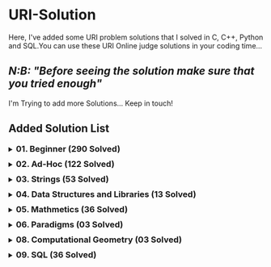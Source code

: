 # URI-Solution

Here, I've added some URI problem solutions that I solved in C, C++, Python and SQL.You can use these URI Online judge solutions in your coding time...

<h2><em>N:B: "Before seeing the solution make sure that you tried enough"</em></h2>

<p>I'm Trying to add more Solutions... Keep in touch!</p>

## Added Solution List

<details style="margin-bottom: 10px">
  <summary>
    <h3 style="display:inline">01. Beginner (290 Solved)</h3>
  </summary>
  
  <ol>
    <li>URI 1000 - Hello World!.py</li>
    <li>URI 1001 - Extremely Basic.c</li>
    <li>URI 1002 - Area of a Circle.c</li>
    <li>URI 1003 - Simple Sum.c</li>
    <li>URI 1004 - Simple Product.c</li>
    <li>URI 1005 - Average 1.c</li>
    <li>URI 1006 - Average 2.c</li>
    <li>URI 1007 - Difference.c</li>
    <li>URI 1008 - Salary.c</li>
    <li>URI 1009 - Salary with Bonus.c</li>
    <li>URI 1010 - Simple Calculate.c</li>
    <li>URI 1011 - Sphere.c</li>
    <li>URI 1012 - Area.c</li>
    <li>URI 1013 - The Greatest.c</li>
    <li>URI 1014 - Consumption.c</li>
    <li>URI 1015 - Distance Between Two Points.c</li>
    <li>URI 1016 - Distance.c</li>
    <li>URI 1017 - Fuel Spent.c</li>
    <li>URI 1018 - Banknotes.c</li>
    <li>URI 1019 - Time Conversion.c</li>
    <li>URI 1020 - Age in Days.c</li>
    <li>URI 1021 - Banknotes and Coins.c</li>
    <li>URI 1035 - Selection Test 1.c</li>
    <li>URI 1036 - Bhaskara's Formula.c</li>
    <li>URI 1037 - Interval.c</li>
    <li>URI 1038 - Snack.c</li>
    <li>URI 1040 - Average 3.c</li>
    <li>URI 1041 - Coordinates of a Point.c</li>
    <li>URI 1042 - Simple Sort.c</li>
    <li>URI 1043 - Triangle.c</li>
    <li>URI 1044 - Multiples.c</li>
    <li>URI 1045 - Triangle Types.c</li>
    <li>URI 1046 - Game Time.c</li>
    <li>URI 1047 - Game Time with Minutes.c</li>
    <li>URI 1048 - Salary Increase.c</li>
    <li>URI 1049 - Animal.c</li>
    <li>URI 1050 - DDD.c</li>
    <li>URI 1051 - Taxes.c</li>
    <li>URI 1052 - Month.c</li>
    <li>URI 1059 - Even Numbers.c</li>
    <li>URI 1060 - Positive Numbers.c</li>
    <li>URI 1061 - Event Time.c</li>
    <li>URI 1064 - Positives and Average.c</li>
    <li>URI 1065 - Even Between five Numbers.c</li>
    <li>URI 1066 - Even, Odd, Positive and Negative.c</li>
    <li>URI 1067 - Odd Numbers.c</li>
    <li>URI 1070 - Six Odd Numbers.c</li>
    <li>URI 1071 - Sum of Consecutive Odd Numbers I.c</li>
    <li>URI 1072 - Interval 2.c</li>
    <li>URI 1073 - Even Square.c</li>
    <li>URI 1074 - Even or Odd.c</li>
    <li>URI 1075 - Remaining 2.c</li>
    <li>URI 1078 - Multiplication Table.c</li>
    <li>URI 1079 - Weighted Averages.c</li>
    <li>URI 1080 - Highest and Position.c</li>
    <li>URI 1094 - Experiments.c</li>
    <li>URI 1095 - Sequence IJ 1.c</li>
    <li>URI 1096 - Sequence IJ 2.c</li>
    <li>URI 1097 - Sequence IJ 3.c</li>
    <li>URI 1098 - Sequence IJ 4.c</li>
    <li>URI 1099 - Sum of Consecutive Odd Numbers II.c</li>
    <li>URI 1101 - Sequence of Numbers and Sum.c</li>
    <li>URI 1113 - Ascending and Descending.c</li>
    <li>URI 1114 - Fixed Password.c</li>
    <li>URI 1115 - Quadrant.c</li>
    <li>URI 1116 - Dividing X by Y.c</li>
    <li>URI 1117 - Score Validation.c</li>
    <li>URI 1118 - Several Scores with Validation.c</li>
    <li>URI 1131 - Grenais.c</li>
    <li>URI 1132 - Multiples of 13.c</li>
    <li>URI 1133 - Rest of a Division.c</li>
    <li>URI 1134 - Type of Fuel.c</li>
    <li>URI 1142 - PUM.c</li>
    <li>URI 1143 - Squared and Cubic.c</li>
    <li>URI 1144 - Logical Sequence.c</li>
    <li>URI 1145 - Logical Sequence 2.c</li>
    <li>URI 1146 - Growing Sequences.c</li>
    <li>URI 1149 - Summing Consecutive Integers.c</li>
    <li>URI 1150 - Exceeding Z.c</li>
    <li>URI 1151 - Easy Fibonacci.c</li>
    <li>URI 1153 - Simple Factorial.c</li>
    <li>URI 1154 - Ages.c</li>
    <li>URI 1155 - S Sequence.c</li>
    <li>URI 1156 - S Sequence II.c</li>
    <li>URI 1157 - Divisors I.c</li>
    <li>URI 1158 - Sum of Consecutive Odd Numbers III.c</li>
    <li>URI 1159 - Sum of Consecutive Even Numbers.c</li>
    <li>URI 1160 - Population Increase.c</li>
    <li>URI 1164 - Perfect Number.c</li>
    <li>URI 1165 - Prime Number.c</li>
    <li>URI 1172 - Array Replacement I.c</li>
    <li>URI 1173 - Array fill I.c</li>
    <li>URI 1174 - Array Selection I.c</li>
    <li>URI 1175 - Array change I.c</li>
    <li>URI 1176 - Fibonacci Array.c</li>
    <li>URI 1177 - Array Fill II.c</li>
    <li>URI 1178 - Array Fill III.c</li>
    <li>URI 1179 - Array Fill IV.c</li>
    <li>URI 1180 - Lowest Number and Position.c</li>
    <li>URI 1181 - Line in Array.c</li>
    <li>URI 1182 - Column in Array.c</li>
    <li>URI 1183 - Above the Main Diagonal.c</li>
    <li>URI 1184 - Below the Main Diagonal.c</li>
    <li>URI 1185 - Above the Secundary Diagonal.c</li>
    <li>URI 1186 - Below the Secundary Diagonal.c</li>
    <li>URI 1187 - Top Area.c</li>
    <li>URI 1188 - Inferior Area.c</li>
    <li>URI 1189 - Left Area.c</li>
    <li>URI 1190 - Right Area.c</li>
    <li>URI 1435 - Square Matrix I.c</li>
    <li>URI 1478 - Square Matrix II.c</li>
    <li>URI 1534 - Array 123.c</li>
    <li>URI 1541 - Building Houses.c</li>
    <li>URI 1557 - Square Matrix III.c</li>
    <li>URI 1564 - Brazil World Cup.c</li>
    <li>URI 1589 - Bob Conduit.c</li>
    <li>URI 1759 - Ho Ho Ho.c</li>
    <li>URI 1789 - The Race of Slugs.c</li>
    <li>URI 1827 - Square Array IV.c</li>
    <li>URI 1828 - Bazinga!.c</li>
    <li>URI 1837 - Preface.c</li>
    <li>URI 1847 - Welcome to the Winter!.c</li>
    <li>URI 1848 - Counting Crow.c</li>
    <li>URI 1858 - Theon's Answer.c</li>
    <li>URI 1864 - Our Days Are Never Coming Back.c</li>
    <li>URI 1865 - Mjölnir.c</li>
    <li>URI 1866 - Bill.c</li>
    <li>URI 1914 - Whose Turn Is It.c</li>
    <li>URI 1924 - Vitória and Her Indecision.c</li>
    <li>URI 1929 - Triangle.c</li>
    <li>URI 1930 - Electrical Outlet.c</li>
    <li>URI 1933 - Tri-du.c</li>
    <li>URI 1957 - Converting to Hexadecimal.c</li>
    <li>URI 1958 - Scientific Notation.c</li>
    <li>URI 1959 - Regular Simple Polygons.c</li>
    <li>URI 1960 - Roman Numerals for Page Numbers.c</li>
    <li>URI 1961 - Jumping Frog.c</li>
    <li>URI 1962 - A Long, Long Time Ago.c</li>
    <li>URI 1963 - The Motion Picture.c</li>
    <li>URI 1973 - Star Trek.c</li>
    <li>URI 1983 - The Chosen.c</li>
    <li>URI 1984 - The Pronalância Puzzle.c</li>
    <li>URI 1985 - MacPRONALTS.c</li>
    <li>URI 2003 - Sunday Morning.c</li>
    <li>URI 2006 - Identifying Tea.c</li>
    <li>URI 2028 - Sequence of Sequence.c</li>
    <li>URI 2029 - Honey Reservoir.c</li>
    <li>URI 2031 - Rock, Paper, Airstrike.c</li>
    <li>URI 2057 - Time Zone.c</li>
    <li>URI 2059 - Odd, Even or Cheating.c</li>
    <li>URI 2060 - Bino's Challenge.c</li>
    <li>URI 2061 - Closing Tabs.c</li>
    <li>URI 2126 - Searching Subsequences.c</li>
    <li>URI 2139 - Pedrinho's Christmas.c</li>
    <li>URI 2140 - Two Bills.c</li>
    <li>URI 2143 - The Return of Radar.c</li>
    <li>URI 2146 - Password.c</li>
    <li>URI 2147 - Galopeira.c</li>
    <li>URI 2152 - Pepe, I Already Took the Candle!.c</li>
    <li>URI 2159 - Approximate Number of Primes.c</li>
    <li>URI 2160 - Name at Form.c</li>
    <li>URI 2161 - Square Root of 10.c</li>
    <li>URI 2162 - Peaks and Valleys.c</li>
    <li>URI 2163 - The Force Awakens.c</li>
    <li>URI 2164 - Fast Fibonacci.c</li>
    <li>URI 2165 - Twitting.c</li>
    <li>URI 2166 - Square Root of 2.c</li>
    <li>URI 2167 - Engine Failure.c</li>
    <li>URI 2168 - Twilight at Portland.c</li>
    <li>URI 2172 - Event.c</li>
    <li>URI 2176 - Parity.c</li>
    <li>URI 2203 - Crowstorm.c</li>
    <li>URI 2221 - Pomekons Battle.c</li>
    <li>URI 2234 - Hot Dogs.c</li>
    <li>URI 2235 - Walking in Time.c</li>
    <li>URI 2310 - Volleyball.c</li>
    <li>URI 2311 - Diving.c</li>
    <li>URI 2313 - Which Triangle.c</li>
    <li>URI 2334 - Little Ducks.c</li>
    <li>URI 2344 - Notas da Prova.py</li>
    <li>URI 2483 - Merry Christmaaas!.c</li>
    <li>URI 2486 - C Mais ou Menos?.c</li>
    <li>URI 2493 - Jogo do Operador.py</li>
    <li>URI 2502 - Deciphering the Encrypted Card.py</li>
    <li>URI 2510 - Batmain.c</li>
    <li>URI 2520 - The Last Analógimôn.c</li>
    <li>URI 2523 - Will's Message.c</li>
    <li>URI 2533 - Internship.c</li>
    <li>URI 2534 - General Exam.c</li>
    <li>URI 2540 - Leader's Impeachment.c</li>
    <li>URI 2542 - Iu-Di-Oh!.c</li>
    <li>URI 2543 - UFPR Gaming.c</li>
    <li>URI 2544 - Kage Bunshin no Jutsu.c</li>
    <li>URI 2547 - Roller Coaster.c</li>
    <li>URI 2551 - New Record.c</li>
    <li>URI 2552 - CheeseBreadSweeper.c</li>
    <li>URI 2554 - Pizza Before BH.c</li>
    <li>URI 2581 - I am Toorg!.c</li>
    <li>URI 2582 - System of a Download.c</li>
    <li>URI 2626 - JB6 Team.py</li>
    <li>URI 2630 - Greyscale.py</li>
    <li>URI 2653 - Dijkstra.py</li>
    <li>URI 2663 - Fase.py</li>
    <li>URI 2670 - Máquina de Café.c</li>
    <li>URI 2685 - The Change.py</li>
    <li>URI 2702 - Hard Choice.cpp</li>
    <li>URI 2708 - Tourists in the Huacachina Park.py</li>
    <li>URI 2709 - The Coins of Robbie.py</li>
    <li>URI 2712 - Vehicular Restriction.c</li>
    <li>URI 2717 - Elf Time.cpp</li>
    <li>URI 2718 - Christmas Lights.py</li>
    <li>URI 2721 - Indecision of Reindeers.py</li>
    <li>URI 2727 - Secret Code.py</li>
    <li>URI 2747 - Output 1.cpp</li>
    <li>URI 2748 - Output 2.cpp</li>
    <li>URI 2749 - Output 3.cpp</li>
    <li>URI 2750 - Output 4.cpp</li>
    <li>URI 2751 - Output 5.py</li>
    <li>URI 2752 - Output 6.py</li>
    <li>URI 2753 - Output 7.py</li>
    <li>URI 2754 - Output 8.py</li>
    <li>URI 2755 - Output 9.py</li>
    <li>URI 2756 - Output 10.py</li>
    <li>URI 2757 - Input and Output of Integers.py</li>
    <li>URI 2758 - Floating Number Input and Output.py</li>
    <li>URI 2759 - Input and Output Character.py</li>
    <li>URI 2760 - String Input and Output.py</li>
    <li>URI 2761 - Input and Output of Various Types.c</li>
    <li>URI 2762 - Input and Output 6.c</li>
    <li>URI 2763 - CPF Input and Output.cpp</li>
    <li>URI 2764 - Date Input and Output.cpp</li>
    <li>URI 2765 - Coming Input and Output.cpp</li>
    <li>URI 2766 - Input and Output Reading and Skipping Names.cpp</li>
    <li>URI 2770 - Board Size.c</li>
    <li>URI 2779 - Album of the Cup.py</li>
    <li>URI 2780 - Robot Basketball.py</li>
    <li>URI 2782 - Stepladder.py</li>
    <li>URI 2783 - Cup Stickers.py</li>
    <li>URI 2786 - School Floor.py</li>
    <li>URI 2787 - Chess.py</li>
    <li>URI 2791 - Bean.py</li>
    <li>URI 2802 - Dividing Circles.py</li>
    <li>URI 2807 - Iccanobif.py</li>
    <li>URI 2808 - Knights Again.py</li>
    <li>URI 2813 - Avoiding Rain.py</li>
    <li>URI 2826 - Lexical.py</li>
    <li>URI 2845 - Party at the North Pole.py</li>
    <li>URI 2846 - Fibonot.py</li>
    <li>URI 2850 - Polyglot Parrot.py</li>
    <li>URI 2861 - The Output.py</li>
    <li>URI 2862 - Insect!.py</li>
    <li>URI 2863 - Umil Bolt.py</li>
    <li>URI 2867 - Digits.py</li>
    <li>URI 2879 - Desvendando Monty Hall.py</li>
    <li>URI 2896 - Enjoy the Offer.py</li>
    <li>URI 2930 - Final Thesis of Christmas Depression.py</li>
    <li>URI 2936 - How Much Cassava?.py</li>
    <li>URI 2949 - The Fellowship of the Ring.py</li>
    <li>URI 2950 - The Two Towers.py</li>
    <li>URI 2951 - The Return of The King.py</li>
    <li>URI 2963 - Buffoon.py</li>
    <li>URI 2968 - Hour for a Run.py</li>
    <li>URI 2982 - The Strike Stops or Continues?.py</li>
    <li>URI 2987 - Balloon of Honor.py</li>
    <li>URI 3037 - Playing Darts by Distance.py</li>
    <li>URI 3039 - Santa's Toys.py</li>
    <li>URI 3040 - The Christmas Tree.py</li>
    <li>URI 3046 - Dominó.py</li>
    <li>URI 3047 - A idade de Dona Mônica.py</li>
    <li>URI 3053 - Jogo Dos Copos.py</li>
    <li>URI 3055 - Nota Esquecida.py</li>
    <li>URI 3065 - Calculando.py</li>
    <li>URI 3068 - Meteoros.py</li>
    <li>URI 3076 - History Exercise.py</li>
    <li>URI 3084 - Old Clock.py</li>
    <li>URI 3091 - Rest 1.0.py</li>
    <li>URI 3145 - An unexpected Journey.py</li>
    <li>URI 3146 - Riddles in the Dark.py</li>
    <li>URI 3147 - The Battle of the Five Armies.py</li>
    <li>URI 3157 - Long Live Science!.py</li>
    <li>URI 3170 - Christmas Balls.py</li>
    <li>URI 3174 - Noel's Work Groups.py</li>
    <li>URI 3209 - Electrical Outlets.py</li>
    <li>URI 3224 - Aaah!.py</li>
    <li>URI 3299 - Small Unlucky Numbers.py</li>
    <li>URI 3301 - Middle Nephew.py</li>
    <li>URI 3302 - Correct Answer.py</li>
    <li>URI 3303 - Big Word.py</li>
    <li>URI 3342 - Keanu.py</li>
    <li>URI 3344 - Brute.py</li>
  </ol>
</details>


<details style="margin-bottom: 10px">
  <summary><h3 style="display:inline">02. Ad-Hoc (122 Solved)</h3></summary>
  
  <ol>
    <li>URI 1026 - To Carry or not to Carry.c</li>
    <li>URI 1030 - Flavious Josephus Legend.cpp</li>
    <li>URI 1031 - Power Crisis.py</li>
    <li>URI 1087 - Queen.c</li>
    <li>URI 1089 - Musical Loop.py</li>
    <li>URI 1091 - Division of Nlogonia.py</li>
    <li>URI 1103 - Alarm Clock.c</li>
    <li>URI 1104 - Exchanging Cards.py</li>
    <li>URI 1105 - Sub-prime.py</li>
    <li>URI 1129 - Optical Reader.py</li>
    <li>URI 1140 - Flowers Fl<li>urish from France.py</li>
    <li>URI 1171 - Number Frequence.c</li>
    <li>URI 1192 - Paula's Mathematic Game.py</li>
    <li>URI 1196 - WERTYU.py</li>
    <li>URI 1216 - Getline One.c</li>
    <li>URI 1217 - Getline Two - Fruits.py</li>
    <li>URI 1218 - Getline Three - Shoes.py</li>
    <li>URI 1245 - Lost Boots.py</li>
    <li>URI 1250 - KiloMan.py</li>
    <li>URI 1267 - Pascal Library.py</li>
    <li>URI 1285 - Different Digits.py</li>
    <li>URI 1300 - Hours and Minutes.py</li>
    <li>URI 1318 - Fake Tickets.py</li>
    <li>URI 1329 - Head or Tail.c</li>
    <li>URI 1379 - Mean Median Problem.py</li>
    <li>URI 1383 - Sudoku.py</li>
    <li>URI 1387 - Og.c</li>
    <li>URI 1397 - Game of The Greatest.c</li>
    <li>URI 1410 - He is Offside!.py</li>
    <li>URI 1428 - Searching for Nessy.py</li>
    <li>URI 1437 - Turn Left!.c</li>
    <li>URI 1467 - Zero or One.c</li>
    <li>URI 1471 - Dangerous Dive.py</li>
    <li>URI 1514 - Contest.py</li>
    <li>URI 1515 - Hello Galaxy.py</li>
    <li>URI 1533 - Detective Watson.py</li>
    <li>URI 1536 - Libertadores.c</li>
    <li>URI 1542 - Reading Books.c</li>
    <li>URI 1546 - Feedback.c</li>
    <li>URI 1547 - Guess What.c</li>
    <li>URI 1553 - Frequent Asked Questions.py</li>
    <li>URI 1558 - Sum of Two Squares.py</li>
    <li>URI 1573 - Chocolate Factory.py</li>
    <li>URI 1574 - Robot Instructions.c</li>
    <li>URI 1578 - Matrix of Squares.cpp</li>
    <li>URI 1609 - Counting Sheep.py</li>
    <li>URI 1612 - Little Ant.cpp</li>
    <li>URI 1618 - Colision.cpp</li>
    <li>URI 1708 - Lap.py</li>
    <li>URI 1715 - Handball.py</li>
    <li>URI 1743 - Automated Checking Machine.c</li>
    <li>URI 1765 - Christmas Trapeziums.py</li>
    <li>URI 1769 - SSN 1.cpp</li>
    <li>URI 1793 - Escalator.py</li>
    <li>URI 1794 - Laundry.c</li>
    <li>URI 1796 - Brazilian Economy.c</li>
    <li>URI 1867 - The Greater One-digit Number.cpp</li>
    <li>URI 1877 - Sansa's Snow Castle.py</li>
    <li>URI 1890 - Putting Plates on the Tuk-tuks.py</li>
    <li>URI 1893 - Moon Phases.cpp</li>
    <li>URI 1901 - Butterflies.cpp</li>
    <li>URI 1936 - Factorial.py</li>
    <li>URI 1943 - Top N.c</li>
    <li>URI 1953 - Robert and Rampant Room.py</li>
    <li>URI 1980 - Shuffling.cpp</li>
    <li>URI 1986 - The Martian.py</li>
    <li>URI 1987 - Divisibility by 3.cpp</li>
    <li>URI 2058 - Triangles and Regular Polygons.cpp</li>
    <li>URI 2116 - Students Game.py</li>
    <li>URI 2175 - What is the Fastest?.cpp</li>
    <li>URI 2187 - Bits Exchanged.py</li>
    <li>URI 2189 - Kermesse.py</li>
    <li>URI 2217 - Nove.py</li>
    <li>URI 2247 - Grandma Vitória's Piggy Banks.py</li>
    <li>URI 2293 - Campo de Minhocas.py</li>
    <li>URI 2295 - Frota de Táxi.py</li>
    <li>URI 2312 - Medal Table.py</li>
    <li>URI 2328 - Chocolate.py</li>
    <li>URI 2339 - Aviões de Papel.py</li>
    <li>URI 2342 - Overflow.py</li>
    <li>URI 2369 - Conta de Água.py</li>
    <li>URI 2373 - Garçom.py</li>
    <li>URI 2374 - Pneu.cpp</li>
    <li>URI 2375 - Sedex.py</li>
    <li>URI 2377 - Pedágio.py</li>
    <li>URI 2378 - Elevator.py</li>
    <li>URI 2381 - Lista de Chamada.py</li>
    <li>URI 2386 - Telescópio.py</li>
    <li>URI 2388 - Tacógrafo.py</li>
    <li>URI 2395 - Transporte de Contêineres.py</li>
    <li>URI 2396 - Corrida.py</li>
    <li>URI 2399 - Campo Minado.py</li>
    <li>URI 2408 - Vice-Campeão.py</li>
    <li>URI 2413 - Busca na Internet.py</li>
    <li>URI 2414 - Desafio do Maior Número.py</li>
    <li>URI 2416 - Corrida.py</li>
    <li>URI 2417 - Campeonato.py</li>
    <li>URI 2420 - Guerra por Território.py</li>
    <li>URI 2423 - Receita de Bolo.py</li>
    <li>URI 2424 - Tira-teima.py</li>
    <li>URI 2427 - Chocolate.py</li>
    <li>URI 2434 - Saldo do Vovô.py</li>
    <li>URI 2444 - Volume da TV.py</li>
    <li>URI 2454 - Flíper.c</li>
    <li>URI 2455 - Gangorra.py</li>
    <li>URI 2456 - Cards.py</li>
    <li>URI 2457 - Letras.py</li>
    <li>URI 2464 - Decifra.py</li>
    <li>URI 2466 - Sansa's Snow Castle.py</li>
    <li>URI 2472 - Tapetes.py</li>
    <li>URI 2473 - Loteria.py</li>
    <li>URI 2479 - Sorting Santa's List of Children.py</li>
    <li>URI 2556 - CEI's Reopening.py</li>
    <li>URI 2568 - Actions.py</li>
    <li>URI 2592 - VaiNaSort.py</li>
    <li>URI 2679 - Even Successor.c</li>
    <li>URI 2682 - Fault Detector.c</li>
    <li>URI 2926 - So This is Christmas!.py</li>
    <li>URI 2928 - Crossing Lakes.py</li>
    <li>URI 3024 - Mountain Ranges.py</li>
    <li>URI 3048 - Sequência Secreta.py</li>
    <li>URI 3058 - Supermercado.py</li>
  </ol>
</details>

<details style="margin-bottom: 10px">
  <summary><h3 style="display:inline">03. Strings (53 Solved)</h3></summary>
  
  <ol>
    <li>URI 1024 - Encryption.c</li>
    <li>URI 1120 - Contract Revision.c</li>
    <li>URI 1168 - LED.c</li>
    <li>URI 1222 - Short Story Competition.py</li>
    <li>URI 1234 - Dancing Sentence.c</li>
    <li>URI 1235 - Inside Out.c</li>
    <li>URI 1237 - Compare Substring.py</li>
    <li>URI 1238 - Combiner.c</li>
    <li>URI 1239 - Bloggo Shortcuts.py</li>
    <li>URI 1241 - Fit or Dont Fit II.c</li>
    <li>URI 1248 - Diet Plan.py</li>
    <li>URI 1249 - Rot13.c</li>
    <li>URI 1253 - Caesar Cipher.c</li>
    <li>URI 1254 - Tag Replacement.py</li>
    <li>URI 1255 - Letter Frequency.c</li>
    <li>URI 1257 - Array Hash.c</li>
    <li>URI 1262 - Multiple Reading.py</li>
    <li>URI 1263 - Alliteration.py</li>
    <li>URI 1272 - Hidden Message.c</li>
    <li>URI 1272 - Hidden Message.py</li>
    <li>URI 1273 - Justifier.cpp</li>
    <li>URI 1278 - Justifier II.py</li>
    <li>URI 1332 - One-Two-Three.c</li>
    <li>URI 1367 - Help!.py</li>
    <li>URI 1516 - Image.py</li>
    <li>URI 1551 - Complete Sentence.cpp</li>
    <li>URI 1581 - International Chat.py</li>
    <li>URI 1607 - Advancing Letters.cpp</li>
    <li>URI 1632 - Variations.py</li>
    <li>URI 1768 - Christmas Tree.py</li>
    <li>URI 1803 - Matring.py</li>
    <li>URI 1871 - Zero means Zero.c</li>
    <li>URI 1873 - Rock-paper-scissors-lizard-Spock.cpp</li>
    <li>URI 2023 - The Last Good Kid.cpp</li>
    <li>URI 2062 - OBI URI.cpp</li>
    <li>URI 2137 - The Library of Mr Severino.cpp</li>
    <li>URI 2157 - Mirror Sequence.cpp</li>
    <li>URI 2174 - Pomekon Collection.py</li>
    <li>URI 2242 - Huaauhahhuahau.c</li>
    <li>URI 2253 - Passwords Validator.cpp</li>
    <li>URI 2356 - Bacteria I.cpp</li>
    <li>URI 2484 - Abracadabra.cpp</li>
    <li>URI 2557 - R+L=J.py</li>
    <li>URI 2587 - Jetiqui.py</li>
    <li>URI 2588 - Game of Palindromes.py</li>
    <li>URI 2591 - HameKameKa.py</li>
    <li>URI 2651 - Upset Link.c</li>
    <li>URI 2690 - New Password RA.py</li>
    <li>URI 2691 - The Mathematician.cpp</li>
    <li>URI 2694 - Problem with the Calculator.c</li>
    <li>URI 2714 - My Temporary Password.py</li>
    <li>URI 2866 - Cryptotext.py</li>
    <li>URI 3300 - Recharged Unlucky Numbers.py</li>
  </ol>
</details>

<details style="margin-bottom: 10px">
  <summary><h3 style="display:inline">04. Data Structures and Libraries (13 Solved)</h3></summary>
  
  <ol>
    <li>URI 1022 - TDA Rational.c</li>
    <li>URI 1023 - Drought.c</li>
    <li>URI 1025 - Where is the Marble?.py</li>
    <li>URI 1068 - Parenthesis Balance I.c</li>
    <li>URI 1069 - Diamonds and Sand.c</li>
    <li>URI 1110 - Throwing Cards Away.c</li>
    <li>URI 1162 - Train Swapping.py</li>
    <li>URI 1244 - Sort by Length.py</li>
    <li>URI 1256 - Hash Tables.py</li>
    <li>URI 1259 - Even and Odd.c</li>
    <li>URI 1281 - Going to the Market.py</li>
    <li>URI 1430 - Jingle Composing.py</li>
    <li>URI 1548 - Canteen Queue.c</li>
  </ol>
</details>

<details style="margin-bottom: 10px">
  <summary><h3 style="display:inline">05. Mathmetics (36 Solved)</h3></summary>
  
  <ol>
    <li>URI 1028 - Collectable Cards.c</li>
    <li>URI 1161 - Factorial Sum.c</li>
    <li>URI 1169 - Grains in a Chess Board.c</li>
    <li>URI 1170 - Blobs.c</li>
    <li>URI 1193 - Base Conversion.py</li>
    <li>URI 1197 - Back to High School Physics.c</li>
    <li>URI 1198 - Hashmat the Brave Warrior.c</li>
    <li>URI 1199 - Simple Base Conversion.py</li>
    <li>URI 1212 - Primary Arithmetic.py</li>
    <li>URI 1214 -  Above Average.cpp</li>
    <li>URI 1221 - Fast Prime Number.c</li>
    <li>URI 1240 - Fit or Dont Fit I.c</li>
    <li>URI 1247 - Coast Guard.py</li>
    <li>URI 1323 - Feynman.py</li>
    <li>URI 1393 - Hexagonal Tiles.py</li>
    <li>URI 1429 - Factorial Again!.py</li>
    <li>URI 1436 - Brick Game.c</li>
    <li>URI 1457 - Oracle of Alexandria.py</li>
    <li>URI 1555 - Functions.c</li>
    <li>URI 1582 - The Pythagorean Theorem.cpp</li>
    <li>URI 1585 - Making Kites.c</li>
    <li>URI 1620 - Delaunay Triangulation.cpp</li>
    <li>URI 1630 - Stakes.py</li>
    <li>URI 1760 - Koch Snowflake.py</li>
    <li>URI 1761 - Christmas Decorations.py</li>
    <li>URI 1795 - Trinomial Triangle.c</li>
    <li>URI 1805 - Natural Sum.c</li>
    <li>URI 1921 - Guilherme and His Kites.c</li>
    <li>URI 2149 - The Uncle Phill Bonati's Sequence.py</li>
    <li>URI 2218 - The Fearful Evil-Son.py</li>
    <li>URI 2222 - Playing with Sets.c</li>
    <li>URI 2232 - Pascal's Triangle.py</li>
    <li>URI 2497 - Counting Cycles.py</li>
    <li>URI 2514 - Lunar Alignment.py</li>
    <li>URI 2596 - Xenlonguinho.c</li>
    <li>URI 2598 - Placing Radars.py</li>
  </ol>
</details>

<details style="margin-bottom: 10px">
  <summary><h3 style="display:inline">06. Paradigms (03 Solved)</h3></summary>
  
  <ol>
    <li>URI 1029 - Fibonacci, How Many Calls?.c</li>
    <li>URI 1608 - Maria's Cakes.py</li>
    <li>URI 1912 - Help Seu Madruga.cpp</li>
  </ol>
</details>

<details style="margin-bottom: 10px">
  <summary><h3 style="display:inline">08. Computational Geometry (03 Solved)</h3></summary>
  
  <ol>
    <li>URI 1039 - Fire Flowers.py</li>
    <li>URI 1875 - Tribol.cpp</li>
    <li>URI 2840 - Balloon++.py</li>
  </ol>
</details>

<details style="margin-bottom: 10px">
  <summary><h3 style="display:inline">09. SQL (36 Solved)</h3></summary>
  
  <ol>
    <li>URI 2602 - Basic Select.sql</li>
    <li>URI 2603 - Customer Address.sql</li>
    <li>URI 2604 - Under 10 or Greater Than 100.sql</li>
    <li>URI 2605 - Executive Representatives.sql</li>
    <li>URI 2606 - Categories.sql</li>
    <li>URI 2607 - Providers' City in Alphabetical Order.sql</li>
    <li>URI 2608 - Higher and Lower Price.sql</li>
    <li>URI 2609 - Products by Categories.sql</li>
    <li>URI 2610 - Average Value of Products.sql</li>
    <li>URI 2611 - Action Movies.sql</li>
    <li>URI 2613 - Cheap Movies.sql</li>
    <li>URI 2614 - September Rentals.sql</li>
    <li>URI 2615 - Expanding the Business.sql</li>
    <li>URI 2616 - No Rental.sql</li>
    <li>URI 2617 - Provider Ajax SA.sql</li>
    <li>URI 2618 - Imported Products.sql</li>
    <li>URI 2619 - Super Luxury.sql</li>
    <li>URI 2620 - Orders in First Half.sql</li>
    <li>URI 2621 - Amounts Between 10 and 20.sql</li>
    <li>URI 2622 - Legal Person.sql</li>
    <li>URI 2623 - Categories with Various Products.sql</li>
    <li>URI 2624 - Number of Cities per Customers.sql</li>
    <li>URI 2625 - CPF Validation.sql</li>
    <li>URI 2646 - Viruses.sql</li>
    <li>URI 2737 - Lawyers.sql</li>
    <li>URI 2738 - Contest.sql</li>
    <li>URI 2739 - Payday.sql</li>
    <li>URI 2740 - League.sql</li>
    <li>URI 2741 - Students Grades.sql</li>
    <li>URI 2742 - Richard's Multiverse.sql</li>
    <li>URI 2743 - Number of Characters.sql</li>
    <li>URI 2744 - Passwords.sql</li>
    <li>URI 2745 - Taxes.sql</li>
    <li>URI 2990 - Employees CPF.sql</li>
    <li>URI 2993 - Most Frequent.sql</li>
    <li>URI 2994 - How much earn a Doctor?.sql</li>
  </ol>
</details>